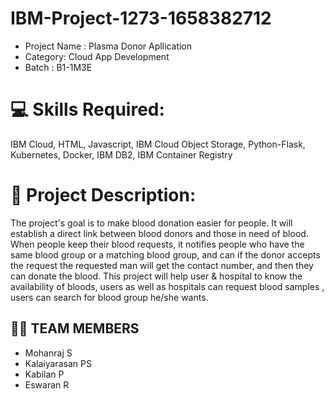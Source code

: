 # IBM-Project-1273-1658382712
- Project  Name : Plasma Donor Apllication
- Category: Cloud App Development
- Batch : B1-1M3E

# 💻 Skills Required:
IBM Cloud, HTML, Javascript, IBM Cloud Object Storage, Python-Flask, Kubernetes, Docker, IBM DB2, IBM Container Registry

# 📖 Project Description:
<p>The project's goal is to make blood donation easier for people. It will establish a direct link between blood donors and those in need of blood. When people keep their blood requests, it notifies people who have the same blood group or a matching blood group, and can if the donor accepts the request the requested man will get the contact number, and then they can donate the blood. This project will help user & hospital to know the availability of bloods, users as well as hospitals can request blood samples , users can search for blood group he/she wants.

## 🤹‍♀️ TEAM MEMBERS

- Mohanraj S
- Kalaiyarasan PS
- Kabilan P
- Eswaran R
